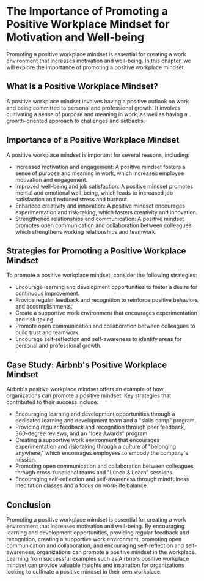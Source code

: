 The Importance of Promoting a Positive Workplace Mindset for Motivation and Well-being
===============================================================================================================

Promoting a positive workplace mindset is essential for creating a work environment that increases motivation and well-being. In this chapter, we will explore the importance of promoting a positive workplace mindset.

What is a Positive Workplace Mindset?
-------------------------------------

A positive workplace mindset involves having a positive outlook on work and being committed to personal and professional growth. It involves cultivating a sense of purpose and meaning in work, as well as having a growth-oriented approach to challenges and setbacks.

Importance of a Positive Workplace Mindset
------------------------------------------

A positive workplace mindset is important for several reasons, including:

* Increased motivation and engagement: A positive mindset fosters a sense of purpose and meaning in work, which increases employee motivation and engagement.
* Improved well-being and job satisfaction: A positive mindset promotes mental and emotional well-being, which leads to increased job satisfaction and reduced stress and burnout.
* Enhanced creativity and innovation: A positive mindset encourages experimentation and risk-taking, which fosters creativity and innovation.
* Strengthened relationships and communication: A positive mindset promotes open communication and collaboration between colleagues, which strengthens working relationships and teamwork.

Strategies for Promoting a Positive Workplace Mindset
-----------------------------------------------------

To promote a positive workplace mindset, consider the following strategies:

* Encourage learning and development opportunities to foster a desire for continuous improvement.
* Provide regular feedback and recognition to reinforce positive behaviors and accomplishments.
* Create a supportive work environment that encourages experimentation and risk-taking.
* Promote open communication and collaboration between colleagues to build trust and teamwork.
* Encourage self-reflection and self-awareness to identify areas for personal and professional growth.

Case Study: Airbnb's Positive Workplace Mindset
-----------------------------------------------

Airbnb's positive workplace mindset offers an example of how organizations can promote a positive mindset. Key strategies that contributed to their success include:

* Encouraging learning and development opportunities through a dedicated learning and development team and a "skills camp" program.
* Providing regular feedback and recognition through peer feedback, 360-degree reviews, and an "Idea Awards" program.
* Creating a supportive work environment that encourages experimentation and risk-taking through a culture of "belonging anywhere," which encourages employees to embody the company's mission.
* Promoting open communication and collaboration between colleagues through cross-functional teams and "Lunch \& Learn" sessions.
* Encouraging self-reflection and self-awareness through mindfulness meditation classes and a focus on work-life balance.

Conclusion
----------

Promoting a positive workplace mindset is essential for creating a work environment that increases motivation and well-being. By encouraging learning and development opportunities, providing regular feedback and recognition, creating a supportive work environment, promoting open communication and collaboration, and encouraging self-reflection and self-awareness, organizations can promote a positive mindset in the workplace. Learning from successful examples such as Airbnb's positive workplace mindset can provide valuable insights and inspiration for organizations looking to cultivate a positive mindset in their own workplace.
